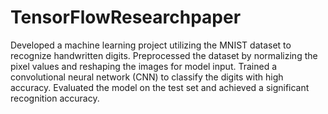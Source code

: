 # TensorFlowResearchpaper

Developed a machine learning project utilizing the MNIST dataset to recognize handwritten digits. 
Preprocessed the dataset by normalizing the pixel values and reshaping the images for model input. 
Trained a convolutional neural network (CNN) to classify the digits with high accuracy. 
Evaluated the model on the test set and achieved a significant recognition accuracy.
